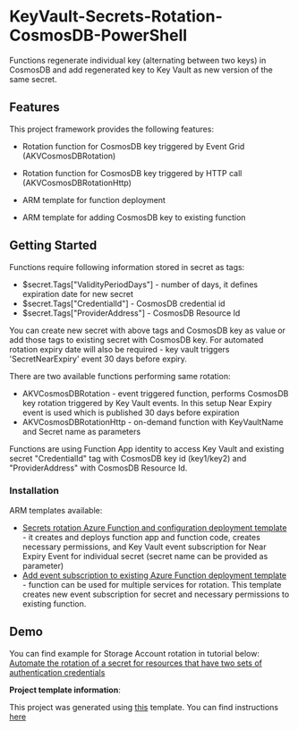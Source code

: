# KeyVault-Secrets-Rotation-CosmosDB-PowerShell

Functions regenerate individual key (alternating between two keys) in CosmosDB and add regenerated key to Key Vault as new version of the same secret.

## Features

This project framework provides the following features:

* Rotation function for CosmosDB key triggered by Event Grid (AKVCosmosDBRotation)

* Rotation function for CosmosDB key triggered by HTTP call (AKVCosmosDBRotationHttp)

* ARM template for function deployment

* ARM template for adding CosmosDB key to existing function

## Getting Started

Functions require following information stored in secret as tags:

* $secret.Tags["ValidityPeriodDays"] - number of days, it defines expiration date for new secret
* $secret.Tags["CredentialId"] - CosmosDB credential id
* $secret.Tags["ProviderAddress"] - CosmosDB Resource Id

You can create new secret with above tags and CosmosDB key as value or add those tags to existing secret with CosmosDB key. For automated rotation expiry date will also be required - key vault triggers 'SecretNearExpiry' event 30 days before expiry.

There are two available functions performing same rotation:

* AKVCosmosDBRotation - event triggered function, performs CosmosDB key rotation triggered by Key Vault events. In this setup Near Expiry event is used which is published 30 days before expiration
* AKVCosmosDBRotationHttp - on-demand function with KeyVaultName and Secret name as parameters

Functions are using Function App identity to access Key Vault and existing secret "CredentialId" tag with CosmosDB key id (key1/key2) and "ProviderAddress" with CosmosDB Resource Id.

### Installation

ARM templates available:

* [Secrets rotation Azure Function and configuration deployment template](https://github.com/Azure/KeyVault-Secrets-Rotation-CosmosDB-PowerShell/blob/main/ARM-Templates/Readme.md) - it creates and deploys function app and function code, creates necessary permissions, and Key Vault event subscription for Near Expiry Event for individual secret (secret name can be provided as parameter)
* [Add event subscription to existing Azure Function deployment template](https://github.com/Azure/KeyVault-Secrets-Rotation-CosmosDB-PowerShell/blob/main/ARM-Templates/Readme.md) - function can be used for multiple services for rotation. This template creates new event subscription for secret and necessary permissions to existing function.

## Demo

You can find example for Storage Account rotation in tutorial below:
[Automate the rotation of a secret for resources that have two sets of authentication credentials](https://docs.microsoft.com/azure/key-vault/secrets/tutorial-rotation-dual)

**Project template information**:

This project was generated using [this](https://github.com/Azure/KeyVault-Secrets-Rotation-Template-PowerShell) template. You can find instructions [here](https://github.com/Azure/KeyVault-Secrets-Rotation-Template-PowerShell/blob/main/Project-Template-Instructions.md)
